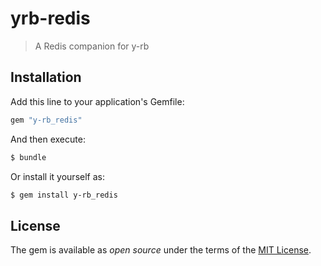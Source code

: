 # yrb-redis

> A Redis companion for y-rb

## Installation

Add this line to your application's Gemfile:

```ruby
gem "y-rb_redis"
```

And then execute:

```bash
$ bundle
```

Or install it yourself as:

```bash
$ gem install y-rb_redis
```

## License

The gem is available as *open source* under the terms of the
[MIT License](https://opensource.org/licenses/MIT).
